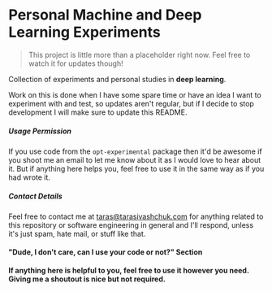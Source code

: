 # Personal Machine and Deep Learning Experiments
> This project is little more than a placeholder right now. Feel free to watch it for updates though!

Collection of experiments and personal studies in **deep learning**.

Work on this is done when I have some spare time or have an idea I want to experiment with and test, so updates aren't 
regular, but if I decide to stop development I will make sure to update this README.

##### Usage Permission
If you use code from the `opt-experimental` package then it'd be awesome if you shoot me an email to let me know about it 
as I would love to hear about it. But if anything here helps you, feel free to use it in the same way as if you had
wrote it.

##### Contact Details
Feel free to contact me at [taras@tarasivashchuk.com](mailto:taras@tarasivashchuk.com) for anything related to this 
repository or software engineering in general and I'll respond, unless it's just spam, hate mail, or stuff like that.


#### "Dude, I don't care, can I use your code or not?" Section
**If anything here is helpful to you, feel free to use it however you need. Giving me a shoutout is nice but not required.**
